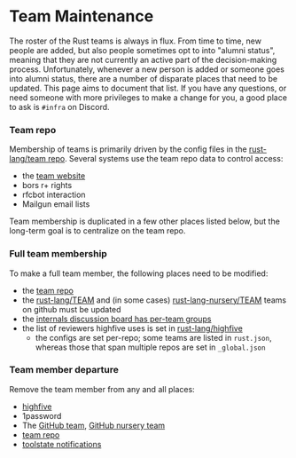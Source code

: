 # Team Maintenance

The roster of the Rust teams is always in flux. From time to time, new people
are added, but also people sometimes opt to into "alumni status", meaning that
they are not currently an active part of the decision-making process.
Unfortunately, whenever a new person is added or someone goes into alumni
status, there are a number of disparate places that need to be updated. This
page aims to document that list. If you have any questions, or need someone with
more privileges to make a change for you, a good place to ask is `#infra` on
Discord.

### Team repo

Membership of teams is primarily driven by the config files in the
[rust-lang/team repo][team repo]. Several systems use the team repo data to
control access:

- the [team website]
- bors r+ rights
- rfcbot interaction
- Mailgun email lists

Team membership is duplicated in a few other places listed below, but the
long-term goal is to centralize on the team repo.

### Full team membership

To make a full team member, the following places need to be modified:

- the [team repo]
- the [rust-lang/TEAM][gh-team] and (in some cases)
  [rust-lang-nursery/TEAM][gh-nursery-team] teams on github must be updated
- the
  [internals discussion board has per-team groups](https://internals.rust-lang.org/admin/groups/custom)
- the list of reviewers highfive uses is set in [rust-lang/highfive][highfive]
  - the configs are set per-repo; some teams are listed in `rust.json`, whereas
    those that span multiple repos are set in `_global.json`

### Team member departure

Remove the team member from any and all places:

- [highfive]
- 1password
- The [GitHub team][gh-team], [GitHub nursery team][gh-nursery-team]
- [team repo]
- [toolstate notifications]

[gh-team]: https://github.com/orgs/rust-lang/teams
[gh-nursery-team]: https://github.com/orgs/rust-lang-nursery/teams
[highfive]: https://github.com/rust-lang/highfive/tree/master/highfive/configs
[team repo]: https://github.com/rust-lang/team/tree/master/teams
[team website]: https://www.rust-lang.org/governance
[toolstate notifications]: https://github.com/rust-lang/rust/blob/master/src/tools/publish_toolstate.py

